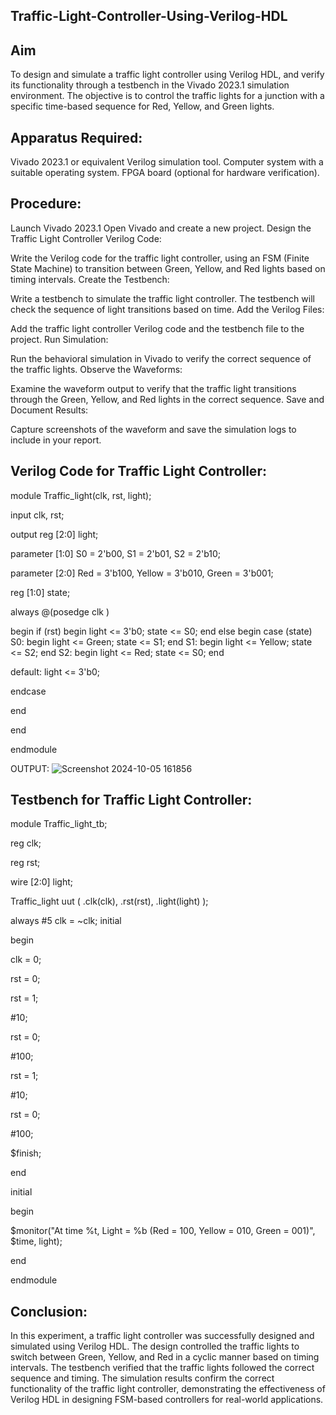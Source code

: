 ## Traffic-Light-Controller-Using-Verilog-HDL
## Aim

To design and simulate a traffic light controller using Verilog HDL, and verify its functionality through a testbench in the Vivado 2023.1 simulation environment. The objective is to control the traffic lights for a junction with a specific time-based sequence for Red, Yellow, and Green lights.

## Apparatus Required:

Vivado 2023.1 or equivalent Verilog simulation tool.
Computer system with a suitable operating system.
FPGA board (optional for hardware verification).

## Procedure:

Launch Vivado 2023.1
Open Vivado and create a new project.
Design the Traffic Light Controller Verilog Code:

Write the Verilog code for the traffic light controller, using an FSM (Finite State Machine) to transition between Green, Yellow, and Red lights based on timing intervals.
Create the Testbench:

Write a testbench to simulate the traffic light controller. The testbench will check the sequence of light transitions based on time.
Add the Verilog Files:

Add the traffic light controller Verilog code and the testbench file to the project.
Run Simulation:

Run the behavioral simulation in Vivado to verify the correct sequence of the traffic lights.
Observe the Waveforms:

Examine the waveform output to verify that the traffic light transitions through the Green, Yellow, and Red lights in the correct sequence.
Save and Document Results:

Capture screenshots of the waveform and save the simulation logs to include in your report.


## Verilog Code for Traffic Light Controller:

module Traffic_light(clk, rst, light);

input clk, rst;

output reg [2:0] light;

parameter [1:0] S0 = 2'b00, S1 = 2'b01, S2 = 2'b10; 

parameter [2:0] Red = 3'b100, Yellow = 3'b010, Green = 3'b001;

reg [1:0] state;

always @(posedge clk ) 

begin 
     if (rst) 
  begin 
    light <= 3'b0; 
    state <= S0; 
   end 
else
   begin
      case (state)  
       S0: 
   begin 
       light <= Green; 
       state <= S1; 
  end 
      S1: 
  begin 
        light <= Yellow; 
        state <= S2; 
   end 
S2: 
begin 
     light <= Red; 
     state <= S0; 
end 

default: light <= 3'b0; 

endcase

end

end

endmodule

OUTPUT:
![Screenshot 2024-10-05 161856](https://github.com/user-attachments/assets/d63a574b-d96f-4f53-b3e5-6833319a8483)



## Testbench for Traffic Light Controller:

module Traffic_light_tb; 

reg clk;

reg rst; 

wire [2:0] light; 

Traffic_light uut ( .clk(clk), .rst(rst), .light(light) );

always #5 clk = ~clk; 
initial 

begin 

   clk = 0;
   
   rst = 0; 
   
   rst = 1; 
   
   #10; 
   
   rst = 0; 

   #100; 
   
   rst = 1; 
   
   #10;
   
  rst = 0; 
  
  #100;
  
  $finish;
  
end

 initial
 
begin 

   $monitor("At time %t, Light = %b (Red = 100, Yellow = 010, Green = 001)", $time, light); 
   
end

endmodule


## Conclusion:

In this experiment, a traffic light controller was successfully designed and simulated using Verilog HDL. The design controlled the traffic lights to switch between Green, Yellow, and Red in a cyclic manner based on timing intervals. The testbench verified that the traffic lights followed the correct sequence and timing. The simulation results confirm the correct functionality of the traffic light controller, demonstrating the effectiveness of Verilog HDL in designing FSM-based controllers for real-world applications.
